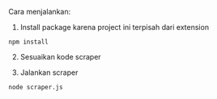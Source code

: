 Cara menjalankan:

1. Install package karena project ini terpisah dari extension

  ```
  npm install
  ```

2. Sesuaikan kode scraper

3. Jalankan scraper

  ```
  node scraper.js
  ```
